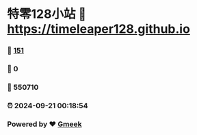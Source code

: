 # 特零128小站 :link: https://timeleaper128.github.io 
### :page_facing_up: [151](https://timeleaper128.github.io/tag.html) 
### :speech_balloon: 0 
### :hibiscus: 550710 
### :alarm_clock: 2024-09-21 00:18:54 
### Powered by :heart: [Gmeek](https://github.com/Meekdai/Gmeek)
